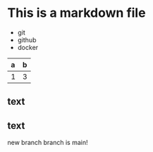 # This is a markdown file

- git
- github
- docker

|a|b|
|:-|:-|
|1|3|


## text

## text

new branch
branch is main!
